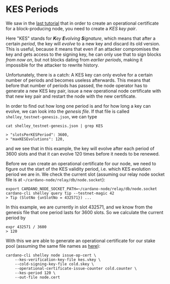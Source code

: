 KES Periods
===========

We saw in the [last tutorial](060_node_keys.md) that in order to create an operational certificate for a block-producing node,
you need to create a _KES key pair_.

Here "KES" stands for _**K**ey **E**volving **S**ignature_, which means that after a certain _period_, the key will _evolve_ to a new key
and discard its old version. This is useful, because it means that even if an attacker compromises the key and gets access to the signing key,
he can only use that to sign blocks _from now on_, but not blocks dating from _earlier periods_, making it impossible for the attacker to rewrite history.

Unfortunately, there is a catch: A KES key can only evolve for a certain number of periods and becomes useless afterwards.
This means that before that number of periods has passed, the node operator has to generate a new KES key pair,
issue a new operational node certificate with that new key pair and restart the node with the new certificate.

In order to find out how long one period is and for how long a key can evolve, we can look into the _genesis file_. If that file is called `shelley_testnet-genesis.json`,
we can type

    cat shelley_testnet-genesis.json | grep KES

    > "slotsPerKESPeriod": 3600,
    > "maxKESEvolutions": 120,

and we see that in this example, the key will evolve after each period of 3600 slots and that it can evolve 120 times before it needs to be renewed.

Before we can create an operational certificate for our node, we need to figure out the start of the KES validity period, i.e. which KES evolution period we are in.
We check the current slot (assuming our relay node socket file is at `~/cardano-node/relay/db/node.socket`):

    export CARDANO_NODE_SOCKET_PATH=~/cardano-node/relay/db/node.socket
    cardano-cli shelley query tip --testnet-magic 42
    > Tip (SlotNo {unSlotNo = 432571}) ...

In this example, we are currently in slot 432571, and we know from the genesis file that one period lasts for 3600 slots. So we calculate the current period by

    expr 432571 / 3600
    > 120

With this we are able to generate an operational certificate for our stake pool (assuming the same file names as [here](060_node_keys.md)):

    cardano-cli shelley node issue-op-cert \
        --kes-verification-key-file kes.vkey \
        --cold-signing-key-file cold.skey \
        --operational-certificate-issue-counter cold.counter \
        --kes-period 120 \
        --out-file node.cert
